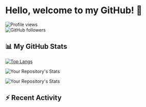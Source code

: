 # Hello, welcome to my GitHub! 👋

![Profile views](https://gpvc.arturio.dev/yourusername)  
![GitHub followers](https://img.shields.io/github/followers/yourusername?style=social)

## 📊 My GitHub Stats

[![Top Langs](https://github-readme-stats.vercel.app/api/top-langs/?secnnet=yourusername&layout=compact&theme=radical)](https://github.com/secnnet/github-readme-stats)

![Your Repository's Stats](https://github-readme-stats.vercel.app/api?secnnet=yourusername&show_icons=true&theme=radical)

![Your Repository's Stats](https://github-readme-streak-stats.herokuapp.com/?user=yourusername&theme=radical)

## ⚡ Recent Activity

<!--START_SECTION:activity-->
<!--END_SECTION:activity-->
